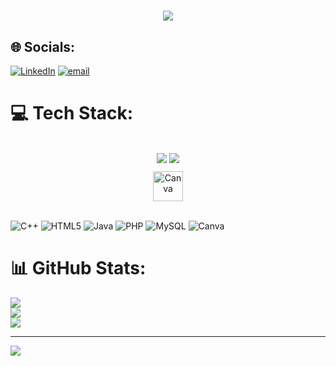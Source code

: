 <h1 align="center">
    <img src="https://readme-typing-svg.herokuapp.com/?font=Righteous&size=35&center=true&vCenter=true&width=500&height=70&duration=4000&lines=Hi+There!+👋;+I'm+Danny+Fareez!;" />
</h1>

## 🌐 Socials:
[![LinkedIn](https://img.shields.io/badge/LinkedIn-%230077B5.svg?logo=linkedin&logoColor=white)](https://linkedin.com/in/www.linkedin.com/in/danyfarez) [![email](https://img.shields.io/badge/Email-D14836?logo=gmail&logoColor=white)](mailto:danreez1307@gmail.com) 

# 💻 Tech Stack:
<br/>
<div align="center">
    <img src="https://skillicons.dev/icons?i=html,css,vscode,github" />
    <img src="https://skillicons.dev/icons?i=javascript,java,mysql" /><br>
    <img src="https://upload.wikimedia.org/wikipedia/commons/0/08/Canva_icon_2021.png" alt="Canva" width="48" height="48" style="margin-top: 10px;">
</div>

<br/>

![C++](https://img.shields.io/badge/c++-%2300599C.svg?style=for-the-badge&logo=c%2B%2B&logoColor=white) ![HTML5](https://img.shields.io/badge/html5-%23E34F26.svg?style=for-the-badge&logo=html5&logoColor=white) ![Java](https://img.shields.io/badge/java-%23ED8B00.svg?style=for-the-badge&logo=openjdk&logoColor=white) ![PHP](https://img.shields.io/badge/php-%23777BB4.svg?style=for-the-badge&logo=php&logoColor=white) ![MySQL](https://img.shields.io/badge/mysql-4479A1.svg?style=for-the-badge&logo=mysql&logoColor=white) ![Canva](https://img.shields.io/badge/Canva-%2300C4CC.svg?style=for-the-badge&logo=Canva&logoColor=white)

# 📊 GitHub Stats:
![](https://github-readme-stats.vercel.app/api?username=DanyFarez&theme=jolly&hide_border=false&include_all_commits=false&count_private=false)<br/>
![](https://nirzak-streak-stats.vercel.app/?user=DanyFarez&theme=jolly&hide_border=false)<br/>
![](https://github-readme-stats.vercel.app/api/top-langs/?username=DanyFarez&theme=jolly&hide_border=false&include_all_commits=false&count_private=false&layout=compact)

---
[![](https://visitcount.itsvg.in/api?id=DanyFarez&icon=0&color=0)](https://visitcount.itsvg.in)

<!-- Proudly created with GPRM ( https://gprm.itsvg.in ) -->
